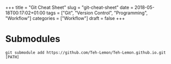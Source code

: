+++
title = "Git Cheat Sheet"
slug = "git-cheat-sheet"
date = 2018-05-18T00:17:02+01:00
tags = ["Git", "Version Control", "Programming", "Workflow"]
categories = ["Workflow"]
draft = false
+++
<!--more-->

# Submodules

`git submodule add https://github.com/Teh-Lemon/Teh-Lemon.github.io.git [PATH]`